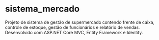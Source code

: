 # sistema_mercado
Projeto de sistema de gestão de supermercado contendo frente de caixa, controle de estoque, gestão de funcionários e relatório de vendas. 
Desenvolvido com ASP.NET Core MVC, Entity Framework e Identity.
